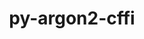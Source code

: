 ---
title: "py-argon2-cffi"
layout: cache
categories: [package, develop]
meta: {"versions": ["21.3.0"], "compilers": ["gcc@=11.1.0", "gcc@=11.4.0", "gcc@=9.4.0", "oneapi@=2024.0.0"], "oss": ["ubuntu20.04", "ubuntu22.04"], "platforms": ["linux"], "targets": ["neoverse_v1", "neoverse_v2", "ppc64le", "x86_64_v3"], "stacks": ["data-vis-sdk", "e4s", "e4s-neoverse-v2", "e4s-neoverse_v1", "e4s-oneapi", "e4s-power", "root"], "num_specs": 26, "num_specs_by_stack": {"root": 26, "e4s-oneapi": 4, "e4s": 6, "e4s-power": 4, "e4s-neoverse_v1": 4, "data-vis-sdk": 4, "e4s-neoverse-v2": 4}}
spec_details: [{"hash": "7xpsuqyex5u7arf5rsnwcoptzw6axbrs", "compiler": "oneapi@=2024.0.0", "versions": ["21.3.0"], "os": "ubuntu22.04", "platform": "linux", "target": "x86_64_v3", "variants": ["build_system=python_pip"], "stacks": ["root", "e4s-oneapi"], "size": "-", "tarball": "https://binaries.spack.io/develop/build_cache/linux-ubuntu22.04-x86_64_v3/oneapi-2024.0.0/py-argon2-cffi-21.3.0/linux-ubuntu22.04-x86_64_v3-oneapi-2024.0.0-py-argon2-cffi-21.3.0-7xpsuqyex5u7arf5rsnwcoptzw6axbrs.spack"}, {"hash": "j7p4tgvoi77n3cq7wngdmptceupluui2", "compiler": "oneapi@=2024.0.0", "versions": ["21.3.0"], "os": "ubuntu22.04", "platform": "linux", "target": "x86_64_v3", "variants": ["build_system=python_pip"], "stacks": ["root", "e4s-oneapi"], "size": "-", "tarball": "https://binaries.spack.io/develop/build_cache/linux-ubuntu22.04-x86_64_v3/oneapi-2024.0.0/py-argon2-cffi-21.3.0/linux-ubuntu22.04-x86_64_v3-oneapi-2024.0.0-py-argon2-cffi-21.3.0-j7p4tgvoi77n3cq7wngdmptceupluui2.spack"}, {"hash": "oh7v54gvdo3o6yjdxn27kfts42gwbdjh", "compiler": "oneapi@=2024.0.0", "versions": ["21.3.0"], "os": "ubuntu22.04", "platform": "linux", "target": "x86_64_v3", "variants": ["build_system=python_pip"], "stacks": ["root", "e4s-oneapi"], "size": "-", "tarball": "https://binaries.spack.io/develop/build_cache/linux-ubuntu22.04-x86_64_v3/oneapi-2024.0.0/py-argon2-cffi-21.3.0/linux-ubuntu22.04-x86_64_v3-oneapi-2024.0.0-py-argon2-cffi-21.3.0-oh7v54gvdo3o6yjdxn27kfts42gwbdjh.spack"}, {"hash": "xnya5klv4vbfub5pavkujyokiiqds7dk", "compiler": "gcc@=11.4.0", "versions": ["21.3.0"], "os": "ubuntu22.04", "platform": "linux", "target": "x86_64_v3", "variants": ["build_system=python_pip"], "stacks": ["root", "e4s"], "size": "-", "tarball": "https://binaries.spack.io/develop/build_cache/linux-ubuntu22.04-x86_64_v3/gcc-11.4.0/py-argon2-cffi-21.3.0/linux-ubuntu22.04-x86_64_v3-gcc-11.4.0-py-argon2-cffi-21.3.0-xnya5klv4vbfub5pavkujyokiiqds7dk.spack"}, {"hash": "ovlodqlwztp4b5ruftmwkjbxfwxqn3yw", "compiler": "gcc@=9.4.0", "versions": ["21.3.0"], "os": "ubuntu20.04", "platform": "linux", "target": "ppc64le", "variants": ["build_system=python_pip"], "stacks": ["e4s-power", "root"], "size": "-", "tarball": "https://binaries.spack.io/develop/build_cache/linux-ubuntu20.04-ppc64le/gcc-9.4.0/py-argon2-cffi-21.3.0/linux-ubuntu20.04-ppc64le-gcc-9.4.0-py-argon2-cffi-21.3.0-ovlodqlwztp4b5ruftmwkjbxfwxqn3yw.spack"}, {"hash": "hc74g7nzchbkb3wbx4effr65fxjxpaaz", "compiler": "gcc@=11.4.0", "versions": ["21.3.0"], "os": "ubuntu22.04", "platform": "linux", "target": "neoverse_v1", "variants": ["build_system=python_pip"], "stacks": ["root", "e4s-neoverse_v1"], "size": "-", "tarball": "https://binaries.spack.io/develop/build_cache/linux-ubuntu22.04-neoverse_v1/gcc-11.4.0/py-argon2-cffi-21.3.0/linux-ubuntu22.04-neoverse_v1-gcc-11.4.0-py-argon2-cffi-21.3.0-hc74g7nzchbkb3wbx4effr65fxjxpaaz.spack"}, {"hash": "fioy46tuztglkw7sk46tqak5reoh6lv6", "compiler": "gcc@=11.1.0", "versions": ["21.3.0"], "os": "ubuntu20.04", "platform": "linux", "target": "x86_64_v3", "variants": ["build_system=python_pip"], "stacks": ["data-vis-sdk", "root"], "size": "-", "tarball": "https://binaries.spack.io/develop/build_cache/linux-ubuntu20.04-x86_64_v3/gcc-11.1.0/py-argon2-cffi-21.3.0/linux-ubuntu20.04-x86_64_v3-gcc-11.1.0-py-argon2-cffi-21.3.0-fioy46tuztglkw7sk46tqak5reoh6lv6.spack"}, {"hash": "vxx36ny376w37cyggi34jdo2kgmqn6as", "compiler": "gcc@=11.4.0", "versions": ["21.3.0"], "os": "ubuntu22.04", "platform": "linux", "target": "x86_64_v3", "variants": ["build_system=python_pip"], "stacks": ["root", "e4s"], "size": "-", "tarball": "https://binaries.spack.io/develop/build_cache/linux-ubuntu22.04-x86_64_v3/gcc-11.4.0/py-argon2-cffi-21.3.0/linux-ubuntu22.04-x86_64_v3-gcc-11.4.0-py-argon2-cffi-21.3.0-vxx36ny376w37cyggi34jdo2kgmqn6as.spack"}, {"hash": "t63bbzkkrqeneeldbdqhrvh4cmaa5uxw", "compiler": "gcc@=11.4.0", "versions": ["21.3.0"], "os": "ubuntu22.04", "platform": "linux", "target": "x86_64_v3", "variants": ["build_system=python_pip"], "stacks": ["root", "e4s"], "size": "-", "tarball": "https://binaries.spack.io/develop/build_cache/linux-ubuntu22.04-x86_64_v3/gcc-11.4.0/py-argon2-cffi-21.3.0/linux-ubuntu22.04-x86_64_v3-gcc-11.4.0-py-argon2-cffi-21.3.0-t63bbzkkrqeneeldbdqhrvh4cmaa5uxw.spack"}, {"hash": "4btj5kyn7bu4e66c7gkvtki5kwxpqsfa", "compiler": "gcc@=11.4.0", "versions": ["21.3.0"], "os": "ubuntu22.04", "platform": "linux", "target": "neoverse_v2", "variants": ["build_system=python_pip"], "stacks": ["root", "e4s-neoverse-v2"], "size": "-", "tarball": "https://binaries.spack.io/develop/build_cache/linux-ubuntu22.04-neoverse_v2/gcc-11.4.0/py-argon2-cffi-21.3.0/linux-ubuntu22.04-neoverse_v2-gcc-11.4.0-py-argon2-cffi-21.3.0-4btj5kyn7bu4e66c7gkvtki5kwxpqsfa.spack"}, {"hash": "r4azrxon3aa4bh3ofulamanmcphork2p", "compiler": "gcc@=9.4.0", "versions": ["21.3.0"], "os": "ubuntu20.04", "platform": "linux", "target": "ppc64le", "variants": ["build_system=python_pip"], "stacks": ["e4s-power", "root"], "size": "-", "tarball": "https://binaries.spack.io/develop/build_cache/linux-ubuntu20.04-ppc64le/gcc-9.4.0/py-argon2-cffi-21.3.0/linux-ubuntu20.04-ppc64le-gcc-9.4.0-py-argon2-cffi-21.3.0-r4azrxon3aa4bh3ofulamanmcphork2p.spack"}, {"hash": "y7qtd5hpctswsy3tau4fkhnk77jkfg7w", "compiler": "gcc@=9.4.0", "versions": ["21.3.0"], "os": "ubuntu20.04", "platform": "linux", "target": "ppc64le", "variants": ["build_system=python_pip"], "stacks": ["e4s-power", "root"], "size": "-", "tarball": "https://binaries.spack.io/develop/build_cache/linux-ubuntu20.04-ppc64le/gcc-9.4.0/py-argon2-cffi-21.3.0/linux-ubuntu20.04-ppc64le-gcc-9.4.0-py-argon2-cffi-21.3.0-y7qtd5hpctswsy3tau4fkhnk77jkfg7w.spack"}, {"hash": "thtyiupuxl7mkj2cpjgvhqa67tscjlwj", "compiler": "gcc@=9.4.0", "versions": ["21.3.0"], "os": "ubuntu20.04", "platform": "linux", "target": "ppc64le", "variants": ["build_system=python_pip"], "stacks": ["e4s-power", "root"], "size": "-", "tarball": "https://binaries.spack.io/develop/build_cache/linux-ubuntu20.04-ppc64le/gcc-9.4.0/py-argon2-cffi-21.3.0/linux-ubuntu20.04-ppc64le-gcc-9.4.0-py-argon2-cffi-21.3.0-thtyiupuxl7mkj2cpjgvhqa67tscjlwj.spack"}, {"hash": "biqljkw7whznrf4jxcrykwgtinnruwe2", "compiler": "oneapi@=2024.0.0", "versions": ["21.3.0"], "os": "ubuntu22.04", "platform": "linux", "target": "x86_64_v3", "variants": ["build_system=python_pip"], "stacks": ["root", "e4s-oneapi"], "size": "-", "tarball": "https://binaries.spack.io/develop/build_cache/linux-ubuntu22.04-x86_64_v3/oneapi-2024.0.0/py-argon2-cffi-21.3.0/linux-ubuntu22.04-x86_64_v3-oneapi-2024.0.0-py-argon2-cffi-21.3.0-biqljkw7whznrf4jxcrykwgtinnruwe2.spack"}, {"hash": "wzy4uukg7vemxfqqe3dfbpwl23bpdq5v", "compiler": "gcc@=11.4.0", "versions": ["21.3.0"], "os": "ubuntu22.04", "platform": "linux", "target": "neoverse_v1", "variants": ["build_system=python_pip"], "stacks": ["root", "e4s-neoverse_v1"], "size": "-", "tarball": "https://binaries.spack.io/develop/build_cache/linux-ubuntu22.04-neoverse_v1/gcc-11.4.0/py-argon2-cffi-21.3.0/linux-ubuntu22.04-neoverse_v1-gcc-11.4.0-py-argon2-cffi-21.3.0-wzy4uukg7vemxfqqe3dfbpwl23bpdq5v.spack"}, {"hash": "bqwcqxunduxmepvbi7ss4567km6dhl2r", "compiler": "gcc@=11.4.0", "versions": ["21.3.0"], "os": "ubuntu22.04", "platform": "linux", "target": "neoverse_v1", "variants": ["build_system=python_pip"], "stacks": ["root", "e4s-neoverse_v1"], "size": "-", "tarball": "https://binaries.spack.io/develop/build_cache/linux-ubuntu22.04-neoverse_v1/gcc-11.4.0/py-argon2-cffi-21.3.0/linux-ubuntu22.04-neoverse_v1-gcc-11.4.0-py-argon2-cffi-21.3.0-bqwcqxunduxmepvbi7ss4567km6dhl2r.spack"}, {"hash": "cew572tnrhhihf27uqgekm26jr4dsgjm", "compiler": "gcc@=11.4.0", "versions": ["21.3.0"], "os": "ubuntu22.04", "platform": "linux", "target": "x86_64_v3", "variants": ["build_system=python_pip"], "stacks": ["root", "e4s"], "size": "-", "tarball": "https://binaries.spack.io/develop/build_cache/linux-ubuntu22.04-x86_64_v3/gcc-11.4.0/py-argon2-cffi-21.3.0/linux-ubuntu22.04-x86_64_v3-gcc-11.4.0-py-argon2-cffi-21.3.0-cew572tnrhhihf27uqgekm26jr4dsgjm.spack"}, {"hash": "o5chkjvurwuovnvhjkllpwrstscbpbo3", "compiler": "gcc@=11.4.0", "versions": ["21.3.0"], "os": "ubuntu22.04", "platform": "linux", "target": "neoverse_v1", "variants": ["build_system=python_pip"], "stacks": ["root", "e4s-neoverse_v1"], "size": "-", "tarball": "https://binaries.spack.io/develop/build_cache/linux-ubuntu22.04-neoverse_v1/gcc-11.4.0/py-argon2-cffi-21.3.0/linux-ubuntu22.04-neoverse_v1-gcc-11.4.0-py-argon2-cffi-21.3.0-o5chkjvurwuovnvhjkllpwrstscbpbo3.spack"}, {"hash": "hyfkz6p2llc4qhtipf34yjv36g5ojf2x", "compiler": "gcc@=11.1.0", "versions": ["21.3.0"], "os": "ubuntu20.04", "platform": "linux", "target": "x86_64_v3", "variants": ["build_system=python_pip"], "stacks": ["data-vis-sdk", "root"], "size": "-", "tarball": "https://binaries.spack.io/develop/build_cache/linux-ubuntu20.04-x86_64_v3/gcc-11.1.0/py-argon2-cffi-21.3.0/linux-ubuntu20.04-x86_64_v3-gcc-11.1.0-py-argon2-cffi-21.3.0-hyfkz6p2llc4qhtipf34yjv36g5ojf2x.spack"}, {"hash": "v4houo7mx6l7rdigpyyshjpbvouo7qxb", "compiler": "gcc@=11.4.0", "versions": ["21.3.0"], "os": "ubuntu22.04", "platform": "linux", "target": "neoverse_v2", "variants": ["build_system=python_pip"], "stacks": ["root", "e4s-neoverse-v2"], "size": "-", "tarball": "https://binaries.spack.io/develop/build_cache/linux-ubuntu22.04-neoverse_v2/gcc-11.4.0/py-argon2-cffi-21.3.0/linux-ubuntu22.04-neoverse_v2-gcc-11.4.0-py-argon2-cffi-21.3.0-v4houo7mx6l7rdigpyyshjpbvouo7qxb.spack"}, {"hash": "dle26lrfuclcqtcxgsl37rtscir2qulv", "compiler": "gcc@=11.1.0", "versions": ["21.3.0"], "os": "ubuntu20.04", "platform": "linux", "target": "x86_64_v3", "variants": ["build_system=python_pip"], "stacks": ["data-vis-sdk", "root"], "size": "-", "tarball": "https://binaries.spack.io/develop/build_cache/linux-ubuntu20.04-x86_64_v3/gcc-11.1.0/py-argon2-cffi-21.3.0/linux-ubuntu20.04-x86_64_v3-gcc-11.1.0-py-argon2-cffi-21.3.0-dle26lrfuclcqtcxgsl37rtscir2qulv.spack"}, {"hash": "rrps7pcujrxzlfepj4p6bswvz4tvjzrz", "compiler": "gcc@=11.4.0", "versions": ["21.3.0"], "os": "ubuntu22.04", "platform": "linux", "target": "neoverse_v2", "variants": ["build_system=python_pip"], "stacks": ["root", "e4s-neoverse-v2"], "size": "-", "tarball": "https://binaries.spack.io/develop/build_cache/linux-ubuntu22.04-neoverse_v2/gcc-11.4.0/py-argon2-cffi-21.3.0/linux-ubuntu22.04-neoverse_v2-gcc-11.4.0-py-argon2-cffi-21.3.0-rrps7pcujrxzlfepj4p6bswvz4tvjzrz.spack"}, {"hash": "iuo4g5ijid44ey2qogno5sa23hfrqacg", "compiler": "gcc@=11.4.0", "versions": ["21.3.0"], "os": "ubuntu22.04", "platform": "linux", "target": "x86_64_v3", "variants": ["build_system=python_pip"], "stacks": ["root", "e4s"], "size": "-", "tarball": "https://binaries.spack.io/develop/build_cache/linux-ubuntu22.04-x86_64_v3/gcc-11.4.0/py-argon2-cffi-21.3.0/linux-ubuntu22.04-x86_64_v3-gcc-11.4.0-py-argon2-cffi-21.3.0-iuo4g5ijid44ey2qogno5sa23hfrqacg.spack"}, {"hash": "iypnodr3wa4qsz4kb23zu6w5fx7tm56t", "compiler": "gcc@=11.1.0", "versions": ["21.3.0"], "os": "ubuntu20.04", "platform": "linux", "target": "x86_64_v3", "variants": ["build_system=python_pip"], "stacks": ["data-vis-sdk", "root"], "size": "-", "tarball": "https://binaries.spack.io/develop/build_cache/linux-ubuntu20.04-x86_64_v3/gcc-11.1.0/py-argon2-cffi-21.3.0/linux-ubuntu20.04-x86_64_v3-gcc-11.1.0-py-argon2-cffi-21.3.0-iypnodr3wa4qsz4kb23zu6w5fx7tm56t.spack"}, {"hash": "oc7jwtcfcschowcny77c357a6jjaz2wq", "compiler": "gcc@=11.4.0", "versions": ["21.3.0"], "os": "ubuntu22.04", "platform": "linux", "target": "neoverse_v2", "variants": ["build_system=python_pip"], "stacks": ["root", "e4s-neoverse-v2"], "size": "-", "tarball": "https://binaries.spack.io/develop/build_cache/linux-ubuntu22.04-neoverse_v2/gcc-11.4.0/py-argon2-cffi-21.3.0/linux-ubuntu22.04-neoverse_v2-gcc-11.4.0-py-argon2-cffi-21.3.0-oc7jwtcfcschowcny77c357a6jjaz2wq.spack"}, {"hash": "sp5fjlte232ugsyuhl6jytipwrx5267j", "compiler": "gcc@=11.4.0", "versions": ["21.3.0"], "os": "ubuntu22.04", "platform": "linux", "target": "x86_64_v3", "variants": ["build_system=python_pip"], "stacks": ["root", "e4s"], "size": "-", "tarball": "https://binaries.spack.io/develop/build_cache/linux-ubuntu22.04-x86_64_v3/gcc-11.4.0/py-argon2-cffi-21.3.0/linux-ubuntu22.04-x86_64_v3-gcc-11.4.0-py-argon2-cffi-21.3.0-sp5fjlte232ugsyuhl6jytipwrx5267j.spack"}]
---
